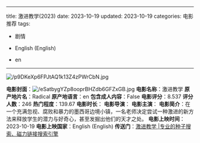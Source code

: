 
---
title: 激进教学(2023)
date: 2023-10-19
updated: 2023-10-19
categories: 电影推荐
tags:

- 剧情

- English (English)
- en
---

<img src="https://image.tmdb.org/t/p/original/p9DKeXp6FPJtAQ1k13Z4zPWrCbN.jpg" alt="/p9DKeXp6FPJtAQ1k13Z4zPWrCbN.jpg" title="/p9DKeXp6FPJtAQ1k13Z4zPWrCbN.jpg">

**电影封面**：<img src="https://image.tmdb.org/t/p/w200/eSatbygYZp8ooprBHZdb6GFZxGB.jpg" alt="/eSatbygYZp8ooprBHZdb6GFZxGB.jpg" title="/eSatbygYZp8ooprBHZdb6GFZxGB.jpg">
**电影名称**：激进教学
**原产地片名**：Radical
**原产地语言**：en
**包含成人内容**：False
**电影评分**：8.537
**评分人数**：246
**热门程度**：139.67
**电影时长**：
**电影导演**：
**电影主演**：
**电影简介**：在一个充满忽视、腐败和暴力的墨西哥边境小镇，一名老师决定尝试一种激进的新方法来释放学生的潜力与好奇心，甚至发掘出他们的天才之处。
**电影上映时间**：2023-10-19
**电影上映国家**：English (English)
**传送门**：[激进教学 |专业的种子搜索、磁力链接搜索引擎](https://movie.amd794.com:2083/?search=Radical&ordering=&mode=match_phrase&page_size=10&page=1)

